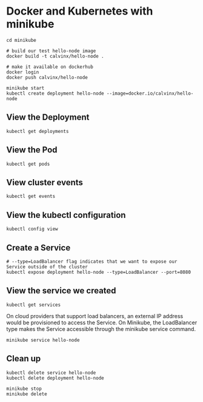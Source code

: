# Docker and Kubernetes with minikube

```
cd minikube

# build our test hello-node image
docker build -t calvinx/hello-node .

# make it available on dockerhub
docker login
docker push calvinx/hello-node
```

```
minikube start
kubectl create deployment hello-node --image=docker.io/calvinx/hello-node
```

## View the Deployment

```
kubectl get deployments
```

## View the Pod

```
kubectl get pods
```

## View cluster events

```
kubectl get events
```

## View the kubectl configuration

```
kubectl config view
```

## Create a Service

```
# --type=LoadBalancer flag indicates that we want to expose our Service outside of the cluster
kubectl expose deployment hello-node --type=LoadBalancer --port=8080
```

## View the service we created

```
kubectl get services
```

On cloud providers that support load balancers, an external IP address would be provisioned to access the Service. On Minikube, the LoadBalancer type makes the Service accessible through the minikube service command.

```
minikube service hello-node
```

## Clean up

```
kubectl delete service hello-node
kubectl delete deployment hello-node

minikube stop
minikube delete
```

